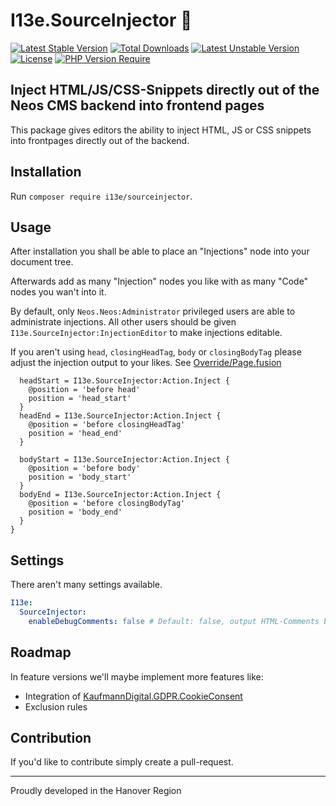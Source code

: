 # I13e.SourceInjector :syringe:
[![Latest Stable Version](http://poser.pugx.org/i13e/sourceinjector/v)](https://packagist.org/packages/i13e/sourceinjector) [![Total Downloads](http://poser.pugx.org/i13e/sourceinjector/downloads)](https://packagist.org/packages/i13e/sourceinjector) [![Latest Unstable Version](http://poser.pugx.org/i13e/sourceinjector/v/unstable)](https://packagist.org/packages/i13e/sourceinjector) [![License](http://poser.pugx.org/i13e/sourceinjector/license)](https://packagist.org/packages/i13e/sourceinjector) [![PHP Version Require](http://poser.pugx.org/i13e/sourceinjector/require/php)](https://packagist.org/packages/i13e/sourceinjector)

## Inject HTML/JS/CSS-Snippets directly out of the Neos CMS backend into frontend pages

This package gives editors the ability to inject HTML, JS or CSS snippets into frontpages directly out of the backend.

## Installation

Run `composer require i13e/sourceinjector`.

## Usage

After installation you shall be able to place an "Injections" node into your document tree.

Afterwards add as many "Injection" nodes you like with as many "Code" nodes you wan't into it.

By default, only `Neos.Neos:Administrator` privileged users are able to administrate injections.
All other users should be given `I13e.SourceInjector:InjectionEditor` to make injections editable.

If you aren't using `head`, `closingHeadTag`, `body` or `closingBodyTag` please adjust the injection output to your likes.
See [Override/Page.fusion](Resources/Private/Fusion/Override/Page.fusion)
```
  headStart = I13e.SourceInjector:Action.Inject {
    @position = 'before head'
    position = 'head_start'
  }
  headEnd = I13e.SourceInjector:Action.Inject {
    @position = 'before closingHeadTag'
    position = 'head_end'
  }

  bodyStart = I13e.SourceInjector:Action.Inject {
    @position = 'before body'
    position = 'body_start'
  }
  bodyEnd = I13e.SourceInjector:Action.Inject {
    @position = 'before closingBodyTag'
    position = 'body_end'
  }
}
```

## Settings

There aren't many settings available.

```yaml
I13e:
  SourceInjector:
    enableDebugComments: false # Default: false, output HTML-Comments before & after each injection code
```

## Roadmap

In feature versions we'll maybe implement more features like:
* Integration of [KaufmannDigital.GDPR.CookieConsent](https://github.com/KaufmannDigital/KaufmannDigital.GDPR.CookieConsent)
* Exclusion rules

## Contribution

If you'd like to contribute simply create a pull-request.

---

Proudly developed in the Hanover Region
